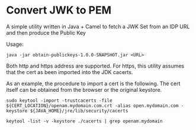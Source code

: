 # Convert JWK to PEM
A simple utility written in Java + Camel to fetch a JWK Set from an IDP URL and then produce the Public Key

Usage: 

	java -jar obtain-publickeys-1.0.0-SNAPSHOT.jar <URL>

Both http and https address are supported. For https, this utility assumes that the cert as been imported into the JDK cacerts.

As an example, the procedure to import a cert is the following.  The cert itself can be obtained from the browser or the original keystore.

	sudo keytool -import -trustcacerts -file ${CERT_LOCATION}/openam.mydomain.com.crt -alias open.mydomain.com -keystore ${JAVA_HOME}/jre/lib/security/cacerts

	keytool -list -v -keystore ./cacerts | grep openam.mydomain